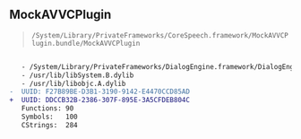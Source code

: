 ## MockAVVCPlugin

> `/System/Library/PrivateFrameworks/CoreSpeech.framework/MockAVVCPlugin.bundle/MockAVVCPlugin`

```diff

   - /System/Library/PrivateFrameworks/DialogEngine.framework/DialogEngine
   - /usr/lib/libSystem.B.dylib
   - /usr/lib/libobjc.A.dylib
-  UUID: F27B89BE-D3B1-3190-9142-E4470CCD85AD
+  UUID: DDCCB32B-2386-307F-895E-3A5CFDEB804C
   Functions: 90
   Symbols:   100
   CStrings:  284

```
